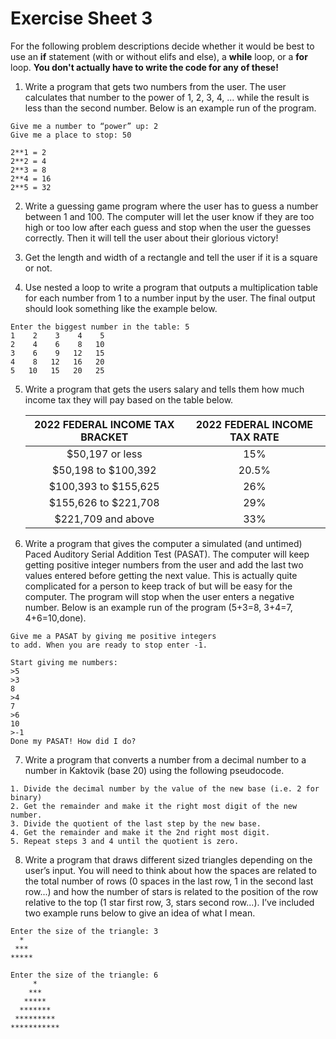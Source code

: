 # Exercise Sheet 3

For the following problem descriptions decide whether it would be best to use an **if** statement (with or without elifs and else), a **while** loop, or a **for** loop. **You don't actually have to write the code for any of these!**

1. Write a program that gets two numbers from the user. The user calculates that number to the power of 1, 2, 3, 4, ... while the result is less than the second number. Below is an example run of the program.

```plaintext
Give me a number to “power” up: 2
Give me a place to stop: 50

2**1 = 2
2**2 = 4
2**3 = 8
2**4 = 16
2**5 = 32
```

2. Write a guessing game program where the user has to guess a number between 1 and 100. The computer will let the user know if they are too high or too low after each guess and stop when the user the guesses correctly. Then it will tell the user about their glorious victory!

3. Get the length and width of a rectangle and tell the user if it is a square or not.

4. Use nested a loop to write a program that outputs a multiplication table for each number from 1 to a number input by the user. The final output should look something like the example below.

```plaintext
Enter the biggest number in the table: 5
1    2    3    4    5
2    4    6    8   10
3    6    9   12   15
4    8   12   16   20
5   10   15   20   25
```

5. Write a program that gets the users salary and tells them how much income tax they will pay based on the table below.

    | 2022 FEDERAL INCOME TAX BRACKET | 2022 FEDERAL INCOME TAX RATE |
    |:-------------------------------:|:----------------------------:|
    |   $50,197 or less               | 15% |
    |   $50,198 to $100,392           | 20.5% |
    |    $100,393 to $155,625         | 26% |
    |    $155,626 to $221,708         | 29% |
    |    $221,709 and above           | 33% |


6. Write a program that gives the computer a simulated (and untimed) Paced Auditory Serial Addition Test (PASAT). The computer will keep getting positive integer numbers from the user and add the last two values entered before getting the next value. This is actually quite complicated for a person to keep track of but will be easy for the computer. The program will stop when the user enters a negative number. Below is an example run of the program (5+3=8, 3+4=7, 4+6=10,done).

```plaintext
Give me a PASAT by giving me positive integers
to add. When you are ready to stop enter -1.

Start giving me numbers:
>5
>3
8
>4
7
>6
10
>-1
Done my PASAT! How did I do?
```

7. Write a program that converts a number from a decimal number to a number in Kaktovik (base 20) using the following pseudocode.

```plaintext
1. Divide the decimal number by the value of the new base (i.e. 2 for binary)
2. Get the remainder and make it the right most digit of the new number.
3. Divide the quotient of the last step by the new base.
4. Get the remainder and make it the 2nd right most digit.
5. Repeat steps 3 and 4 until the quotient is zero.
```

8. Write a program that draws different sized triangles depending on the user’s input. You will need to think about how the spaces are related to the total number of rows (0 spaces in the last row, 1 in the second last row...) and how the number of stars is related to the position of the row relative to the top (1 star first row, 3, stars second row...). I’ve included two example runs below to give an idea of what I mean.

```plaintext
Enter the size of the triangle: 3
  *
 *** 
*****

Enter the size of the triangle: 6
     *
    ***
   *****
  *******
 *********
***********
```